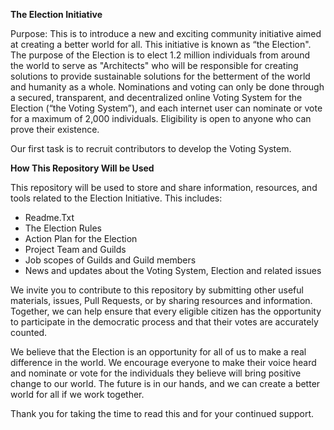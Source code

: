 

**The Election Initiative** 

Purpose: This is to introduce a new and exciting community initiative aimed at creating a better world for all. This initiative is known as “the Election".
The purpose of the Election is to elect 1.2 million individuals from around the world to serve as "Architects" who will be responsible for creating solutions to provide sustainable solutions for the betterment of the world and humanity as a whole. Nominations and voting can only be done through a secured, transparent, and decentralized online Voting System for the Election (“the Voting System”), and each internet user can nominate or vote for a maximum of 2,000 individuals. Eligibility is open to anyone who can prove their existence. 

Our first task is to recruit contributors to develop the Voting System. 


**How This Repository Will be Used**

This repository will be used to store and share information, resources, and tools related to the Election Initiative. This includes:
- Readme.Txt
- The Election Rules
- Action Plan for the Election
- Project Team and Guilds
- Job scopes of Guilds and Guild members
- News and updates about the Voting System, Election and related issues

We invite you to contribute to this repository by submitting other useful materials, issues, Pull Requests, or by sharing resources and information. Together, we can help ensure that every eligible citizen has the opportunity to participate in the democratic process and that their votes are accurately counted.

We believe that the Election is an opportunity for all of us to make a real difference in the world. We encourage everyone to make their voice heard and nominate or vote for the individuals they believe will bring positive change to our world. The future is in our hands, and we can create a better world for all if we work together.

Thank you for taking the time to read this  and for your continued support.

